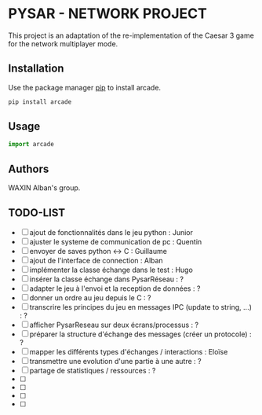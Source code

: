 # PYSAR - NETWORK PROJECT

This project is an adaptation of the re-implementation of the Caesar 3 game for the network multiplayer mode.

## Installation

Use the package manager [pip](https://pip.pypa.io/en/stable/) to install arcade.

```bash
pip install arcade
```

## Usage

```python
import arcade
```

## Authors

WAXIN Alban's group.

## TODO-LIST 

- [ ] ajout de fonctionnalités dans le jeu python : Junior
- [ ] ajuster le systeme de communication de pc : Quentin
- [ ] envoyer de saves python <-> C : Guillaume
- [ ] ajout de l'interface de connection : Alban
- [ ] implémenter la classe échange dans le test : Hugo
- [ ] insérer la classe échange dans PysarRéseau : ?
- [ ] adapter le jeu à l'envoi et la reception de données : ?
- [ ] donner un ordre au jeu depuis le C : ?
- [ ] transcrire les principes du jeu en messages IPC (update to string, ...) : ?
- [ ] afficher PysarReseau sur deux écrans/processus : ?
- [ ] préparer la structure d'échange des messages (créer un protocole) : ?
- [ ] mapper les différents types d'échanges / interactions : Eloïse
- [ ] transmettre une evolution d'une partie à une autre : ?
- [ ] partage de statistiques / ressources : ?
- [ ] 
- [ ] 
- [ ] 
- [ ] 